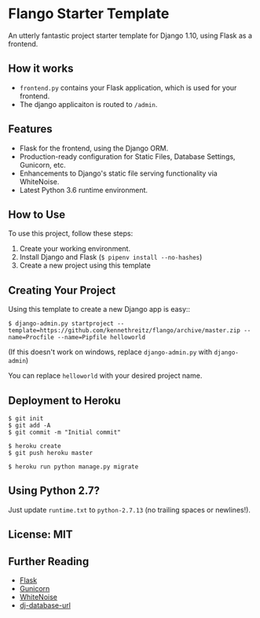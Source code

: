 # Flango Starter Template

An utterly fantastic project starter template for Django 1.10, using Flask as a frontend.

## How it works

- `frontend.py` contains your Flask application, which is used for your frontend.
- The django applicaiton is routed to `/admin`.

## Features

- Flask for the frontend, using the Django ORM.
- Production-ready configuration for Static Files, Database Settings, Gunicorn, etc.
- Enhancements to Django's static file serving functionality via WhiteNoise.
- Latest Python 3.6 runtime environment.

## How to Use

To use this project, follow these steps:

1. Create your working environment.
2. Install Django and Flask (`$ pipenv install --no-hashes`)
3. Create a new project using this template

## Creating Your Project

Using this template to create a new Django app is easy::

    $ django-admin.py startproject --template=https://github.com/kennethreitz/flango/archive/master.zip --name=Procfile --name=Pipfile helloworld

(If this doesn't work on windows, replace `django-admin.py` with `django-admin`)

You can replace ``helloworld`` with your desired project name.

## Deployment to Heroku

    $ git init
    $ git add -A
    $ git commit -m "Initial commit"

    $ heroku create
    $ git push heroku master

    $ heroku run python manage.py migrate

## Using Python 2.7?

Just update `runtime.txt` to `python-2.7.13` (no trailing spaces or newlines!).


## License: MIT

## Further Reading

- [Flask](http://flask.pocoo.org)
- [Gunicorn](https://warehouse.python.org/project/gunicorn/)
- [WhiteNoise](https://warehouse.python.org/project/whitenoise/)
- [dj-database-url](https://warehouse.python.org/project/dj-database-url/)
